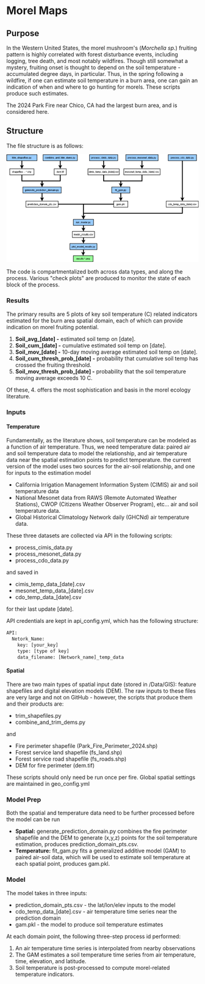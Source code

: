 # Morel Maps
## Purpose

In the Western United States, the morel mushroom's (*Morchella sp.*) fruiting pattern is highly correlated with forest disturbance events, including logging, tree death, and most notably wildfires. Though still somewhat a mystery, fruiting onset is thought to depend on the soil temperature - accumulated degree days, in particular. Thus, in the spring following a wildfire, if one can estimate soil temperature in a burn area, one can gain an indication of when and where to go hunting for morels. These scripts produce such estimates.

The 2024 Park Fire near Chico, CA had the largest burn area, and is considered here.

## Structure

The file structure is as follows:

![File Structure](Morel_Maps_File_Dependencies.png)

The code is compartmentalized both across data types, and along the process. Various "check plots" are produced to monitor the state of each block of the process.

### Results

The primary results are 5 plots of key soil temperature (C) related indicators estimated for the burn area spatial domain, each of which can provide indication on morel fruiting potential.

1. **Soil_avg_[date] -** estimated soil temp on [date].
2. **Soil_cum_[date] -** cumulative estimated soil temp on [date].
3. **Soil_mov_[date] -** 10-day moving average estimated soil temp on [date].
4. **Soil_cum_thresh_prob_[date] -** probability that cumulative soil temp has crossed the fruiting threshold.
5. **Soil_mov_thresh_prob_[date] -** probability that the soil temperature moving average exceeds 10 C.

Of these, 4. offers the most sophistication and basis in the morel ecology literature.

### Inputs

#### Temperature
Fundamentally, as the literature shows, soil temperature can be modeled as a function of air temperature. Thus, we need temperature data: paired air and soil temperature data to model the relationship, and air temperature data near the spatial estimation points to predict temperature. the current version of the model uses two sources for the air-soil relationship, and one for inputs to the estimation model

* California Irrigation Management Information System (CIMIS) air and soil temperature data
* National Mesonet data from RAWS (Remote Automated Weather Stations), CWOP (Citizens Weather Observer Program), etc... air and soil temperature data.
* Global Historical Climatology Network daily (GHCNd) air temperature data.

These three datasets are collected via API in the following scripts:

* process_cimis_data.py
* process_mesonet_data.py
* process_cdo_data.py

and saved in 

* cimis_temp_data_[date].csv
* mesonet_temp_data_[date].csv
* cdo_temp_data_[date].csv

for their last update [date].

API credentials are kept in api_config.yml, which has the following structure:

```
API:
  Netork_Name:
    key: [your_key]
    type: [type of key]
    data_filename: [Network_name]_temp_data
```

#### Spatial

There are two main types of spatial input date (stored in /Data/GIS): feature shapefiles and digital elevation models (DEM). The raw inputs to these files are very large and not on GitHub - however, the scripts that produce them and their products are:

* trim_shapefiles.py
* combine_and_trim_dems.py

and

* Fire perimeter shapefile (Park_Fire_Perimeter_2024.shp)
* Forest service land shapefile (fs_land.shp)
* Forest service road shapefile (fs_roads.shp)
* DEM for fire perimeter (dem.tif)

These scripts should only need be run once per fire. Global spatial settings are maintained in geo_config.yml

### Model Prep

Both the spatial and temperature data need to be further processed before the model can be run

* **Spatial:** generate_prediction_domain.py combines the fire perimeter shapefile and the DEM to generate (x,y,z) points for the soil temperature estimation, produces prediction_domain_pts.csv.
* **Temperature:** fit_gam.py fits a generalized additive model (GAM) to paired air-soil data, which will be used to estimate soil temperature at each spatial point, produces gam.pkl.

### Model

The model takes in three inputs:

* prediction_domain_pts.csv - the lat/lon/elev inputs to the model
* cdo_temp_data_[date].csv - air temperature time series near the prediction domain
* gam.pkl - the model to produce soil temperature estimates

At each domain point, the following three-step process id performed:
1. An air temperature time series is interpolated from nearby observations
2. The GAM estimates a soil temperature time series from air temperature, time, elevation, and latitude.
3. Soil temperature is post-processed to compute morel-related temperature indicators.


